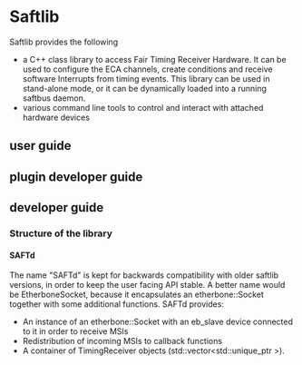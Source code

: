 # Saftlib

Saftlib provides the following
  * a C++ class library to access Fair Timing Receiver Hardware. It can be used to configure the ECA channels, create conditions and receive software Interrupts from timing events. This library can be used in stand-alone mode, or it can be dynamically loaded into a running saftbus daemon.
  * various command line tools to control and interact with attached hardware devices

## user guide

## plugin developer guide

## developer guide

### Structure of the library
#### SAFTd
The name "SAFTd" is kept for backwards compatibility with older saftlib versions, in order to keep the user facing API stable.
A better name would be EtherboneSocket, because it encapsulates an etherbone::Socket together with some additional functions.
SAFTd provides:
 * An instance of an etherbone::Socket with an eb_slave device connected to it in order to receive MSIs
 * Redistribution of incoming MSIs to callback functions
 * A container of TimingReceiver objects (std::vector<std::unique_ptr<TimingReceiver> >). 




